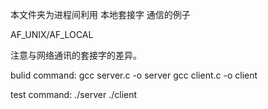 本文件夹为进程间利用 本地套接字 通信的例子

AF_UNIX/AF_LOCAL

注意与网络通讯的套接字的差异。


bulid command:
	gcc server.c -o server
	gcc client.c -o client


test command:
	./server
	./client
